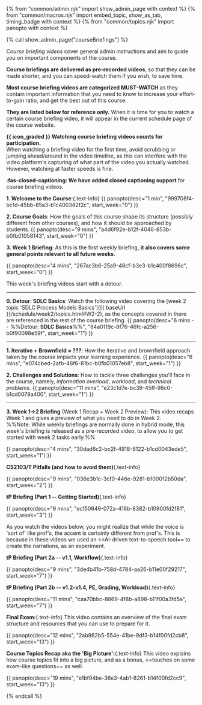 {% from "common/admin.njk" import show_admin_page with context %}
{% from "common/macros.njk" import embed_topic, show_as_tab, timing_badge with context %}
{% from "common/topics.njk" import  panopto with context %}

{% call show_admin_page("courseBriefings") %}
<div id="main">

<p class="lead text-secondary"><em>Course briefing videos</em> cover general admin instructions and aim to guide you on important components of the course.</p>

**Course briefings are delivered as pre-recorded videos**, so that they can be made shorter, and you can speed-watch them if you wish, to save time.

**Most course briefing videos are categorized MUST-WATCH** as they contain important information that you need to know to increase your effort-to-gain ratio, and get the best out of this course.

**They are listed below for reference only.** When it is time for you to watch a certain course briefing video, it will appear in the current schedule page of the course website.


<!-- ==================================================== -->

<panel type="info" header="#### Week 1 Course Briefings" expanded>
<div id="course-briefing-w1">
<box seamless>

**{{ icon_graded }} Watching course briefing videos counts for participation.**<br>
When watching a briefing video for the first time, avoid <tooltip content="dragging a slider or timeline bar back and forth">scrubbing</tooltip> or jumping ahead/around in the video timeline, as this can interfere with the video platform's capturing of what part of the video you actually watched. However, watching at faster speeds is fine.

**:fas-closed-captioning: We have added closed captioning support** for course briefing videos.
</box>

****1. Welcome to the Course****:{.text-info}
{{ panopto(desc="1 min", "999708f4-bc1d-45bb-85a3-b1c400342f2c", start_week="0") }}

<span class="text-info">****2. Course Goals****</span>: How the goals of this course shape its structure (possibly different from other courses), and how it should be approached by students.
{{ panopto(desc="9 mins", "a4d6f92e-b12f-4046-853b-b0fb01058143", start_week="0") }}


<span class="text-info">****3. Week 1 Briefing****</span>: As this is the first weekly briefing, **it also covers some general points relevant to all future weeks**.

{{ panopto(desc="4 mins", "267ac3b6-25a9-48cf-b3e3-b1c400f8696c", start_week="0") }}
</div>
</panel>

<!-- ==================================================== -->

<panel type="info" header="#### Week 2 Course Briefings" expanded>
<div id="course-briefing-w2">

This week's briefing videos start with a detour.

<div class="indented-level2">

---

<span class="text-info">****0. Detour: SDLC Basics****</span>: Watch the following video covering the [week 2 topic 'SDLC Process Models Basics']({{ baseUrl }}/schedule/week2/topics.html#W2-2), as the concepts covered in there are referenced in the rest of the course briefing.
{{ panopto(desc="6 mins -- %%Detour: **SDLC Basics**%%", "84a0119c-8f76-46fc-a256-b0f90098e59f", start_week="1") }}

---
</div>


<span class="text-info">****1. Iterative + Brownfield = ???****</span>: How the iterative and brownfield approach taken by the course impacts your learning experience.
{{ panopto(desc="6 mins", "e074cbed-2afb-46f6-81bc-b0fb01057eb8", start_week="1") }}

<span class="text-info">****2. Challenges and Solutions****</span>: How to tackle three challenges you'll face in the course, namely, _information overload_, _workload_, and _technical problems_.
{{ panopto(desc="11 mins", "e23c1d7e-bc39-45ff-98c0-b1cd0079a400", start_week="1") }}

---

<span class="text-info">****3. Week 1->2 Briefing****</span> (Week 1 Recap + Week 2 Preview): This video recaps Week 1 and gives a preview of what you need to do in Week 2.<br>
%%Note: While weekly briefings are normally done in hybrid mode, this week's briefing is released as a pre-recorded video, to allow you to get started with week 2 tasks early.%%

{{ panopto(desc="4 mins", "30dad6c2-bc2f-4918-8122-b1cd0043ede5", start_week="1") }}
</div>
</panel>

<!-- ==================================================== -->

<panel type="info" header="#### Week 3 Course Briefings" expanded>
<div id="course-briefing-w3">


****CS2103/T Pitfalls (and how to avoid them)****{.text-info}

{{ panopto(desc="9 mins", "036e3b1c-3cf0-446e-9281-b100012b50da", start_week="2") }}

</div>
</panel>

<!-- ==================================================== -->

<panel type="info" header="#### Week 4 Course Briefings" expanded>
<div id="course-briefing-w4">


****tP Briefing (Part 1 -- Getting Started)****{.text-info}

{{ panopto(desc="9 mins", "ecf50649-072a-416b-8382-b10900fd2f81", start_week="3") }}

</div>
</panel>

<!-- ==================================================== -->

<panel type="info" header="#### Week 7 Course Briefings" expanded>
<div id="course-briefing-w7">

<box type="warning" header="Noticed anything odd about the videos below?" seamless>

As you watch the videos below, you might realize that while the voice is 'sort of' like prof's, the accent is certainly different from prof's. This is because in these videos we used an ==AI-driven text-to-speech tool== to create the narrations, as an experiment.
</box>

****tP Briefing (Part 2a -- v1.1, Workflow)****{.text-info}


{{ panopto(desc="9 mins", "3de4b41b-758d-4784-aa26-b11e00f29217", start_week="7") }}

****tP Briefing (Part 2b -- v1.2-v1.4, PE, Grading, Workload)****{.text-info}

{{ panopto(desc="11 mins", "caa70bbc-8869-4f8b-a898-b11f00a3fd5a", start_week="7") }}

</div>
</panel>

<!-- ==================================================== -->

<panel type="info" header="#### Week 13 Course Briefings" expanded>
<div id="course-briefing-w13">

****Final Exam:****{.text-info} This video contains an overview of the final exam structure and resources that you can use to prepare for it.

{{ panopto(desc="12 mins", "2ab962b5-554e-41be-9df3-b14f00fd2cb8", start_week="13") }}

****Course Topics Recap aka the 'Big Picture':****{.text-info} This video explains how course topics fit into a big picture, and as a bonus, ==touches on some exam-like questions== as well.

{{ panopto(desc="19 mins", "e1bf94be-36e3-4ab1-8261-b14f00fd2cc9", start_week="13") }}

</div>
</panel>

<!-- ==================================================== -->

</div>
{% endcall %}
